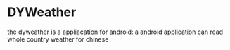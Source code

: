 # DYWeather
the dyweather is a appliacation for android:
a android application can read whole country weather for chinese
